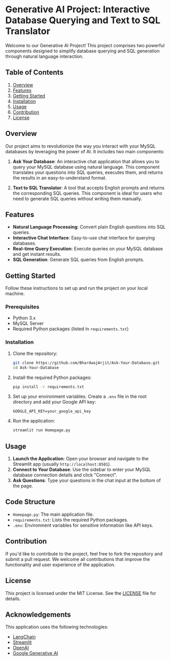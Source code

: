 # Generative AI Project: Interactive Database Querying and Text to SQL Translator

Welcome to our Generative AI Project! This project comprises two powerful components designed to simplify database querying and SQL generation through natural language interaction.

## Table of Contents
1. [Overview](#overview)
2. [Features](#features)
3. [Getting Started](#getting-started)
4. [Installation](#installation)
5. [Usage](#usage)
6. [Contribution](#contribution)
7. [License](#license)

## Overview

Our project aims to revolutionize the way you interact with your MySQL databases by leveraging the power of AI. It includes two main components:

1. **Ask Your Database**: An interactive chat application that allows you to query your MySQL database using natural language. This component translates your questions into SQL queries, executes them, and returns the results in an easy-to-understand format.
   
2. **Text to SQL Translator**: A tool that accepts English prompts and returns the corresponding SQL queries. This component is ideal for users who need to generate SQL queries without writing them manually.

## Features

- **Natural Language Processing**: Convert plain English questions into SQL queries.
- **Interactive Chat Interface**: Easy-to-use chat interface for querying databases.
- **Real-time Query Execution**: Execute queries on your MySQL database and get instant results.
- **SQL Generation**: Generate SQL queries from English prompts.

## Getting Started

Follow these instructions to set up and run the project on your local machine.

### Prerequisites

- Python 3.x
- MySQL Server
- Required Python packages (listed in `requirements.txt`)

### Installation

1. Clone the repository:
    ```bash
    git clone https://github.com/BhardwajArjit/Ask-Your-Database.git
    cd Ask-Your-Database
    ```

2. Install the required Python packages:
    ```bash
    pip install -r requirements.txt
    ```

3. Set up your environment variables. Create a `.env` file in the root directory and add your Google API key:
    ```plaintext
    GOOGLE_API_KEY=your_google_api_key
    ```

4. Run the application:
    ```bash
    streamlit run Homepage.py
    ```

## Usage

1. **Launch the Application**: Open your browser and navigate to the Streamlit app (usually `http://localhost:8501`).
2. **Connect to Your Database**: Use the sidebar to enter your MySQL database connection details and click "Connect".
3. **Ask Questions**: Type your questions in the chat input at the bottom of the page.

## Code Structure

- `Homepage.py`: The main application file.
- `requirements.txt`: Lists the required Python packages.
- `.env`: Environment variables for sensitive information like API keys.

## Contribution

If you'd like to contribute to the project, feel free to fork the repository and submit a pull request. We welcome all contributions that improve the functionality and user experience of the application.

## License

This project is licensed under the MIT License. See the [LICENSE](LICENSE) file for details.

## Acknowledgements

This application uses the following technologies:

- [LangChain](https://www.langchain.com/)
- [Streamlit](https://streamlit.io/)
- [OpenAI](https://www.openai.com/)
- [Google Generative AI](https://cloud.google.com/ai-generative)
